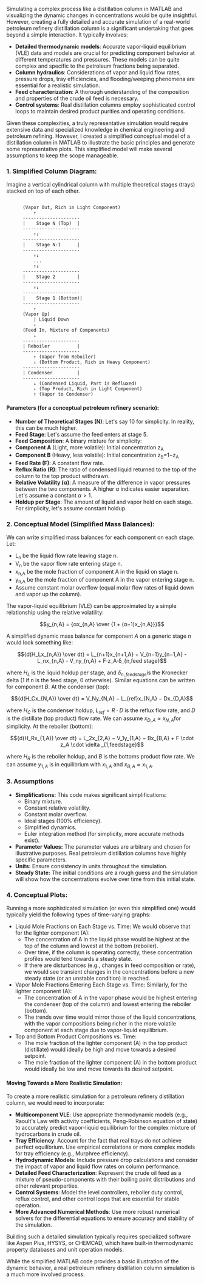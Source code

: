 Simulating a complex process like a distillation column in MATLAB and visualizing the dynamic changes in concentrations would be quite insightful.
However, creating a fully detailed and accurate simulation of a real-world petroleum refinery distillation column is a significant undertaking that goes beyond a simple interaction. It typically involves:
- **Detailed thermodynamic models**: Accurate vapor-liquid equilibrium (VLE) data and models are crucial for predicting component behavior at different temperatures and pressures. These models can be quite complex and specific to the petroleum fractions being separated.
- **Column hydraulics**: Considerations of vapor and liquid flow rates, pressure drops, tray efficiencies, and flooding/weeping phenomena are essential for a realistic simulation.
- **Feed characterization**: A thorough understanding of the composition and properties of the crude oil feed is necessary.
- **Control systems**: Real distillation columns employ sophisticated control loops to maintain desired product purities and operating conditions.

Given these complexities, a truly representative simulation would require extensive data and specialized knowledge in chemical engineering and petroleum refining.
However, I created a simplified conceptual model of a distillation column in MATLAB to illustrate the basic principles and generate some representative plots. This simplified model will make several assumptions to keep the scope manageable.

### 1. Simplified Column Diagram:

Imagine a vertical cylindrical column with multiple theoretical stages (trays) stacked on top of each other.

```

      (Vapor Out, Rich in Light Component)
          ↑
      ---------------------
      |    Stage N (Top)  |
      ---------------------
          ↑↓
      ---------------------
      |    Stage N-1      |
      ---------------------
          ↑↓
          ...
          ↑↓
      ---------------------
      |    Stage 2        |
      ---------------------
          ↑↓
      ---------------------
      |    Stage 1 (Bottom)|
      ---------------------
          ↑
      (Vapor Up)
          | Liquid Down
          ↓
      (Feed In, Mixture of Components)
          ↓
      ---------------------
      | Reboiler          |
      ---------------------
          ↑ (Vapor from Reboiler)
          ↓ (Bottom Product, Rich in Heavy Component)
      ---------------------
      | Condenser         |
      ---------------------
          ↓ (Condensed Liquid, Part is Refluxed)
          ↓ (Top Product, Rich in Light Component)
          ↑ (Vapor to Condenser)
```

#### Parameters (for a conceptual petroleum refinery scenario):

- **Number of Theoretical Stages (N)**: Let's say 10 for simplicity. In reality, this can be much higher.
- **Feed Stage**: Let's assume the feed enters at stage 5.
- **Feed Composition**: A binary mixture for simplicity:
- **Component A** (Light, more volatile): Initial concentration z<sub>A​</sub>
- **Component B** (Heavy, less volatile): Initial concentration z<sub>B</sub>​=1−z<sub>A​</sub>
- **Feed Rate (F)**: A constant flow rate.
- **Reflux Ratio (R)**: The ratio of condensed liquid returned to the top of the column to the top product withdrawn.
- **Relative Volatility (α)**: A measure of the difference in vapor pressures between the two components. A higher α indicates easier separation. Let's assume a constant $α > 1$.
- **Holdup per Stage**: The amount of liquid and vapor held on each stage. For simplicity, let's assume constant holdup.



### 2. Conceptual Model (Simplified Mass Balances):

We can write simplified mass balances for each component on each stage. Let:

- L<sub>n</sub>​ be the liquid flow rate leaving stage n.
- V<sub>n</sub>​ be the vapor flow rate entering stage n.
- x<sub>n,A</sub>​ be the mole fraction of component A in the liquid on stage n.
- y<sub>n,A</sub>​ be the mole fraction of component A in the vapor entering stage n.
- Assume constant molar overflow (equal molar flow rates of liquid down and vapor up the column).

The vapor-liquid equilibrium (VLE) can be approximated by a simple relationship using the relative volatility:

$$y_{n,A} = {​αx_{n,A} \over {1 + (α−1)x_{n,A}}}$$

A simplified dynamic mass balance for component $A$ on a generic stage $n$ would look something like:

$${d(H_Lx_{n,A}) \over dt} = L_{n+1}x_{n+1,A} + V_{n−1}y_{n−1,A} - L_nx_{n,A} - V_ny_{n,A} + F⋅z_A⋅δ_{n,feed stage​}$$

where $H_L$ is the liquid holdup per stage, and $δ_{n,feed stage}$​ is the Kronecker delta (1 if $n$ is the feed stage, 0 otherwise). Similar equations can be written for component $B$.
At the condenser (top):

$${d(H_Cx_{N,A}) \over dt} = V_Ny_{N,A} − L_{ref}x_{N,A} − Dx_{D,A​}$$

where ${H_C}$ is the condenser holdup, $L_{ref} = R⋅D$ is the reflux flow rate, and $D$ is the distillate (top product) flow rate. We can assume $x_{D,A} ≈ x_{N,A}$​ for simplicity.
At the reboiler (bottom):

$${d(H_Rx_{1,A}) \over dt} = L_2x_{2,A} − V_1y_{1,A} − Bx_{B,A} + F \cdot z_A \cdot \delta _{1,feedstage}$$

where $H_R$​ is the reboiler holdup, and $B$ is the bottoms product flow rate. We can assume $y_{1,A}$ is in equilibrium with $x_{1,A}$ and $x_{B,A} ≈ x_{1,A}$.

### 3. Assumptions

* **Simplifications:**
This code makes significant simplifications:
    * Binary mixture.
    * Constant relative volatility.
    * Constant molar overflow.
    * Ideal stages (100% efficiency).
    * Simplified dynamics.
    * Euler integration method (for simplicity, more accurate methods exist).
* **Parameter Values:** The parameter values are arbitrary and chosen for illustrative purposes. Real petroleum distillation columns have highly specific parameters.
* **Units:** Ensure consistency in units throughout the simulation.
* **Steady State:** The initial conditions are a rough guess and the simulation will show how the concentrations evolve over time from this initial state.

### 4. Conceptual Plots:
Running a more sophisticated simulation (or even this simplified one) would typically yield the following types of time-varying graphs:

* Liquid Mole Fractions on Each Stage vs. Time: We would observe that for the lighter component (A):
    * The concentration of A in the liquid phase would be highest at the top of the column and lowest at the bottom (reboiler).
    * Over time, if the column is operating correctly, these concentration profiles would tend towards a steady state.
    * If there are disturbances (e.g., changes in feed composition or rate), we would see transient changes in the concentrations before a new steady state (or an unstable condition) is reached.
* Vapor Mole Fractions Entering Each Stage vs. Time: Similarly, for the lighter component (A):
    * The concentration of A in the vapor phase would be highest entering the condenser (top of the column) and lowest entering the reboiler (bottom).
    * The trends over time would mirror those of the liquid concentrations, with the vapor compositions being richer in the more volatile component at each stage due to vapor-liquid equilibrium.
* Top and Bottom Product Compositions vs. Time:
    * The mole fraction of the lighter component (A) in the top product (distillate) would ideally be high and move towards a desired setpoint.
    * The mole fraction of the lighter component (A) in the bottom product would ideally be low and move towards its desired setpoint.

#### Moving Towards a More Realistic Simulation:

To create a more realistic simulation for a petroleum refinery distillation column, we would need to incorporate:
* **Multicomponent VLE**: Use appropriate thermodynamic models (e.g., Raoult's Law with activity coefficients, Peng-Robinson equation of state) to accurately predict vapor-liquid equilibrium for the complex mixture of hydrocarbons in crude oil.
* **Tray Efficiency**: Account for the fact that real trays do not achieve perfect equilibrium. Use empirical correlations or more complex models for tray efficiency (e.g., Murphree efficiency).
* **Hydrodynamic Models**: Include pressure drop calculations and consider the impact of vapor and liquid flow rates on column performance.
* **Detailed Feed Characterization**: Represent the crude oil feed as a mixture of pseudo-components with their boiling point distributions and other relevant properties.
* **Control Systems**: Model the level controllers, reboiler duty control, reflux control, and other control loops that are essential for stable operation.
* **More Advanced Numerical Methods**: Use more robust numerical solvers for the differential equations to ensure accuracy and stability of the simulation.

Building such a detailed simulation typically requires specialized software like Aspen Plus, HYSYS, or CHEMCAD, which have built-in thermodynamic property databases and unit operation models.

While the simplified MATLAB code provides a basic illustration of the dynamic behavior, a real petroleum refinery distillation column simulation is a much more involved process.
